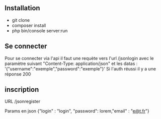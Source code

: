 ## Installation

- git clone
- composer install
- php bin/console server:run


## Se connecter 

Pour se connecter via l'api il faut une requète vers l'url /jsonlogin 
avec le paramètre suivant
"Content-Type: application/json" 
et les datas : 
'{"username":"exemple","password":"exemple"}'
Si l'auth réussi il y a une réponse 200


## inscription 

URL /jsonregister

Params en json
{"login" : "login", "password": lorem,"email" : "e@t.fr"}
